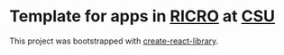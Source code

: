 # Template for apps in [RICRO](https://vpr.colostate.edu/ricro/) at [CSU](https://www.colostate.edu/)

This project was bootstrapped with [create-react-library](https://github.com/udiliaInc/create-react-library).

